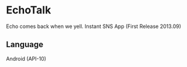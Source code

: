 # EchoTalk
Echo comes back when we yell. Instant SNS App (First Release 2013.09)

## Language
Android (API-10)
